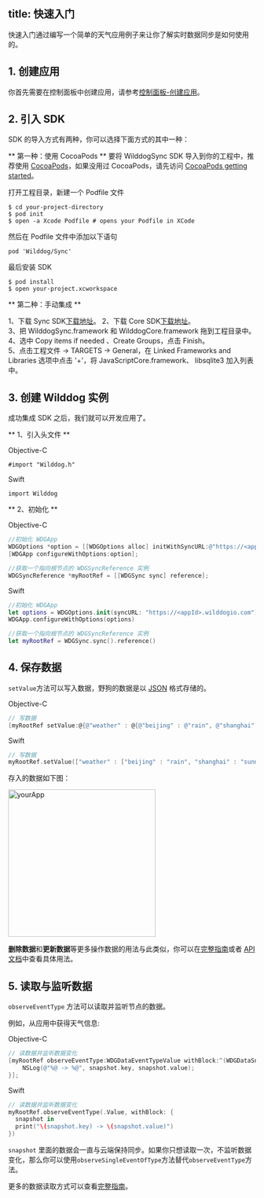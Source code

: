 title: 快速入门
---

快速入门通过编写一个简单的天气应用例子来让你了解实时数据同步是如何使用的。

## 1. 创建应用

你首先需要在控制面板中创建应用，请参考[控制面板-创建应用](/console/creat.html)。

## 2. 引入 SDK

SDK 的导入方式有两种，你可以选择下面方式的其中一种：

** 第一种：使用 CocoaPods **
要将 WilddogSync SDK 导入到你的工程中，推荐使用 [CocoaPods](https://cocoapods.org/)，如果没用过 CocoaPods，请先访问 [CocoaPods getting started](https://guides.cocoapods.org/using/getting-started.html)。 

打开工程目录，新建一个 Podfile 文件

	$ cd your-project-directory
	$ pod init
	$ open -a Xcode Podfile # opens your Podfile in XCode

然后在 Podfile 文件中添加以下语句

	pod 'Wilddog/Sync'
	
最后安装 SDK

	$ pod install
	$ open your-project.xcworkspace
	
** 第二种：手动集成 **

1、下载 Sync SDK[下载地址](https://cdn.wilddog.com/sdk/ios/2.0.1/WilddogSync.framework-2.0.1.zip)。 
2、下载 Core SDK[下载地址](https://cdn.wilddog.com/sdk/ios/2.0.1/WilddogCore.framework-2.0.1.zip)。        
3、把 WilddogSync.framework 和 WilddogCore.framework 拖到工程目录中。  
4、选中 Copy items if needed 、Create Groups，点击 Finish。  
5、点击工程文件 -> TARGETS -> General，在 Linked Frameworks and Libraries 选项中点击 '+'，将 JavaScriptCore.framework、 libsqlite3 加入列表中。

## 3. 创建 Wilddog 实例
成功集成 SDK 之后，我们就可以开发应用了。

** 1、引入头文件 **

Objective-C 

	#import "Wilddog.h"


Swift

	import Wilddog

** 2、初始化 **

Objective-C 

```objectivec
//初始化 WDGApp
WDGOptions *option = [[WDGOptions alloc] initWithSyncURL:@"https://<appId>.wilddogio.com"];
[WDGApp configureWithOptions:option];

//获取一个指向根节点的 WDGSyncReference 实例    
WDGSyncReference *myRootRef = [[WDGSync sync] reference];
```

Swift

```swift
//初始化 WDGApp
let options = WDGOptions.init(syncURL: "https://<appId>.wilddogio.com")
WDGApp.configureWithOptions(options)

//获取一个指向根节点的 WDGSyncReference 实例
let myRootRef = WDGSync.sync().reference()
```

## 4. 保存数据

`setValue`方法可以写入数据，野狗的数据是以 [JSON](http://json.org) 格式存储的。

Objective-C 

```objectivec
// 写数据
[myRootRef setValue:@{@"weather" : @{@"beijing" : @"rain", @"shanghai" : @"sunny"}}];


```

Swift

```swift
// 写数据
myRootRef.setValue(["weather" : ["beijing" : "rain", "shanghai" : "sunny"]])

```
存入的数据如下图：

 <img src="/images/saveapp.png" alt="yourApp" width="300">

**删除数据**和**更新数据**等更多操作数据的用法与此类似，你可以在[完整指南](/guide/sync/ios/save-data.html)或者 [API 文档](/api/sync/ios.html)中查看具体用法。

## 5. 读取与监听数据

`observeEventType` 方法可以读取并监听节点的数据。

例如，从应用中获得天气信息:

Objective-C 

```objectivec
// 读数据并监听数据变化
[myRootRef observeEventType:WDGDataEventTypeValue withBlock:^(WDGDataSnapshot *snapshot) {
    NSLog(@"%@ -> %@", snapshot.key, snapshot.value);
}];

```

Swift
```swift
// 读数据并监听数据变化
myRootRef.observeEventType(.Value, withBlock: {
  snapshot in
  print("\(snapshot.key) -> \(snapshot.value)")
})

```

`snapshot` 里面的数据会一直与云端保持同步。如果你只想读取一次，不监听数据变化，那么你可以使用`observeSingleEventOfType`方法替代`observeEventType`方法。

更多的数据读取方式可以查看[完整指南](/guide/sync/ios/save-data.html)。


